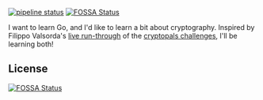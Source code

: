 [![pipeline status](https://git.lackstein.com/noah/cryptopals/badges/master/pipeline.svg)](https://git.lackstein.com/noah/cryptopals/pipelines)
[![FOSSA Status](https://app.fossa.io/api/projects/git%2Bgithub.com%2Flackstein%2Fcryptopals.svg?type=shield)](https://app.fossa.io/projects/git%2Bgithub.com%2Flackstein%2Fcryptopals?ref=badge_shield)

I want to learn Go, and I'd like to learn a bit about cryptography. Inspired by Filippo Valsorda's [live run-through](https://twitter.com/FiloSottile/status/914542766826418176) of the [cryptopals challenges](https://cryptopals.com/), I'll be learning both!


## License
[![FOSSA Status](https://app.fossa.io/api/projects/git%2Bgithub.com%2Flackstein%2Fcryptopals.svg?type=large)](https://app.fossa.io/projects/git%2Bgithub.com%2Flackstein%2Fcryptopals?ref=badge_large)